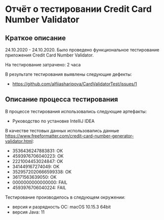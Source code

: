 # Отчёт о тестировании Credit Card Number Validator

## Краткое описание

24.10.2020 - 24.10.2020. Было проведено функциональное тестирование приложения Credit Card Number Validator.

На тестирование затрачено: 2 часа

В результате тестирования выявлены следующие дефекты:
* https://github.com/alfiiasharipova/CardValidatorTest/issues/1

## Описание процесса тестирования

В процессе тестирования использовались следующие артефакты:
* Руководство по установке IntelliJ IDEA

В качестве тестовых данных использовались данные https://www.freeformatter.com/credit-card-number-generator-validator.html:
* 3536436247883831: OK
* 4593976706040223: OK
* 2221004453024847: OK
* 341449167274049: OK
* 3529572020666599338: OK
* 36171563639050: OK
* 0000000000000000: FAIL
* 4593976706040224: FAIL

Тестирование производилось в следующем окружении:
* версия и разрядность ОС: macOS 10.15.3 64bit
* версия Java: 11